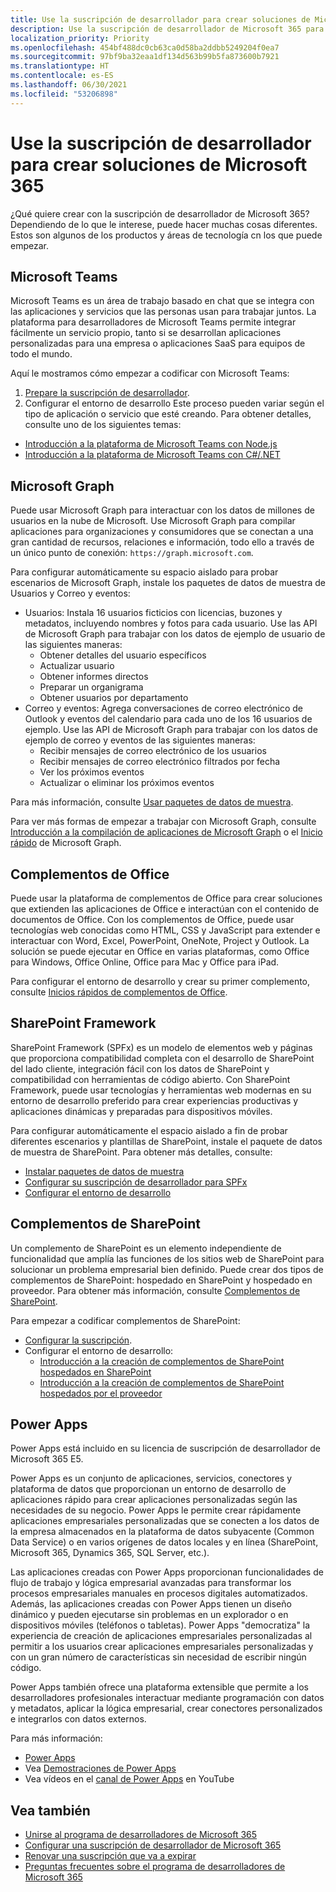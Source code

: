 ```yaml
---
title: Use la suscripción de desarrollador para crear soluciones de Microsoft 365
description: Use la suscripción de desarrollador de Microsoft 365 para crear las soluciones que quiera.
localization_priority: Priority
ms.openlocfilehash: 454bf488dc0cb63ca0d58ba2ddbb5249204f0ea7
ms.sourcegitcommit: 97bf9ba32eaa1df134d563b99b5fa873600b7921
ms.translationtype: HT
ms.contentlocale: es-ES
ms.lasthandoff: 06/30/2021
ms.locfileid: "53206898"
---
```

# <a name="use-your-developer-subscription-to-build-microsoft-365-solutions"></a>Use la suscripción de desarrollador para crear soluciones de Microsoft 365

¿Qué quiere crear con la suscripción de desarrollador de Microsoft 365? Dependiendo de lo que le interese, puede hacer muchas cosas diferentes. Estos son algunos de los productos y áreas de tecnología cn los que puede empezar.

## <a name="microsoft-teams"></a>Microsoft Teams

Microsoft Teams es un área de trabajo basado en chat que se integra con las aplicaciones y servicios que las personas usan para trabajar juntos. La plataforma para desarrolladores de Microsoft Teams permite integrar fácilmente un servicio propio, tanto si se desarrollan aplicaciones personalizadas para una empresa o aplicaciones SaaS para equipos de todo el mundo.

Aquí le mostramos cómo empezar a codificar con Microsoft Teams:

1. [Prepare la suscripción de desarrollador](/microsoftteams/platform/get-started/get-started-tenant).
2. Configurar el entorno de desarrollo Este proceso pueden variar según el tipo de aplicación o servicio que esté creando. Para obtener detalles, consulte uno de los siguientes temas:

  - [Introducción a la plataforma de Microsoft Teams con Node.js](/microsoftteams/platform/get-started/get-started-nodejs-app-studio)
  - [Introducción a la plataforma de Microsoft Teams con C#/.NET](/microsoftteams/platform/get-started/get-started-dotnet-app-studio)

## <a name="microsoft-graph"></a>Microsoft Graph

Puede usar Microsoft Graph para interactuar con los datos de millones de usuarios en la nube de Microsoft. Use Microsoft Graph para compilar aplicaciones para organizaciones y consumidores que se conectan a una gran cantidad de recursos, relaciones e información, todo ello a través de un único punto de conexión: `https://graph.microsoft.com`.

Para configurar automáticamente su espacio aislado para probar escenarios de Microsoft Graph, instale los paquetes de datos de muestra de Usuarios y Correo y eventos:

- Usuarios: Instala 16 usuarios ficticios con licencias, buzones y metadatos, incluyendo nombres y fotos para cada usuario. Use las API de Microsoft Graph para trabajar con los datos de ejemplo de usuario de las siguientes maneras:
  - Obtener detalles del usuario específicos
  - Actualizar usuario
  - Obtener informes directos
  - Preparar un organigrama
  - Obtener usuarios por departamento
- Correo y eventos: Agrega conversaciones de correo electrónico de Outlook y eventos del calendario para cada uno de los 16 usuarios de ejemplo. Use las API de Microsoft Graph para trabajar con los datos de ejemplo de correo y eventos de las siguientes maneras:
  - Recibir mensajes de correo electrónico de los usuarios
  - Recibir mensajes de correo electrónico filtrados por fecha
  - Ver los próximos eventos
  - Actualizar o eliminar los próximos eventos

Para más información, consulte [Usar paquetes de datos de muestra](install-sample-packs.md). 

Para ver más formas de empezar a trabajar con Microsoft Graph, consulte [Introducción a la compilación de aplicaciones de Microsoft Graph](https://developer.microsoft.com/es-ES/graph/get-started) o el [Inicio rápido](https://developer.microsoft.com/es-ES/graph/quick-start) de Microsoft Graph.

## <a name="office-add-ins"></a>Complementos de Office

Puede usar la plataforma de complementos de Office para crear soluciones que extienden las aplicaciones de Office e interactúan con el contenido de documentos de Office. Con los complementos de Office, puede usar tecnologías web conocidas como HTML, CSS y JavaScript para extender e interactuar con Word, Excel, PowerPoint, OneNote, Project y Outlook. La solución se puede ejecutar en Office en varias plataformas, como Office para Windows, Office Online, Office para Mac y Office para iPad.

Para configurar el entorno de desarrollo y crear su primer complemento, consulte [Inicios rápidos de complementos de Office](/office/dev/add-ins/).

## <a name="sharepoint-framework"></a>SharePoint Framework

SharePoint Framework (SPFx) es un modelo de elementos web y páginas que proporciona compatibilidad completa con el desarrollo de SharePoint del lado cliente, integración fácil con los datos de SharePoint y compatibilidad con herramientas de código abierto. Con SharePoint Framework, puede usar tecnologías y herramientas web modernas en su entorno de desarrollo preferido para crear experiencias productivas y aplicaciones dinámicas y preparadas para dispositivos móviles.

Para configurar automáticamente el espacio aislado a fin de probar diferentes escenarios y plantillas de SharePoint, instale el paquete de datos de muestra de SharePoint. Para obtener más detalles, consulte:

- [Instalar paquetes de datos de muestra](install-sample-packs.md)
- [Configurar su suscripción de desarrollador para SPFx](/sharepoint/dev/spfx/set-up-your-developer-tenant)
- [Configurar el entorno de desarrollo](/sharepoint/dev/spfx/set-up-your-development-environment)

## <a name="sharepoint-add-ins"></a>Complementos de SharePoint 

Un complemento de SharePoint es un elemento independiente de funcionalidad que amplía las funciones de los sitios web de SharePoint para solucionar un problema empresarial bien definido. Puede crear dos tipos de complementos de SharePoint: hospedado en SharePoint y hospedado en proveedor. Para obtener más información, consulte [Complementos de SharePoint](/sharepoint/dev/sp-add-ins/sharepoint-add-ins).

Para empezar a codificar complementos de SharePoint:

- [Configurar la suscripción](/sharepoint/dev/spfx/set-up-your-developer-tenant).  
- Configurar el entorno de desarrollo: 
  - [Introducción a la creación de complementos de SharePoint hospedados en SharePoint](/sharepoint/dev/sp-add-ins/get-started-creating-sharepoint-hosted-sharepoint-add-ins)  
  - [Introducción a la creación de complementos de SharePoint hospedados por el proveedor](/sharepoint/dev/sp-add-ins/get-started-creating-provider-hosted-sharepoint-add-ins)  

## <a name="power-apps"></a>Power Apps

Power Apps está incluido en su licencia de suscripción de desarrollador de Microsoft 365 E5. 

Power Apps es un conjunto de aplicaciones, servicios, conectores y plataforma de datos que proporcionan un entorno de desarrollo de aplicaciones rápido para crear aplicaciones personalizadas según las necesidades de su negocio. Power Apps le permite crear rápidamente aplicaciones empresariales personalizadas que se conecten a los datos de la empresa almacenados en la plataforma de datos subyacente (Common Data Service) o en varios orígenes de datos locales y en línea (SharePoint, Microsoft 365, Dynamics 365, SQL Server, etc.).

Las aplicaciones creadas con Power Apps proporcionan funcionalidades de flujo de trabajo y lógica empresarial avanzadas para transformar los procesos empresariales manuales en procesos digitales automatizados. Además, las aplicaciones creadas con Power Apps tienen un diseño dinámico y pueden ejecutarse sin problemas en un explorador o en dispositivos móviles (teléfonos o tabletas). Power Apps "democratiza" la experiencia de creación de aplicaciones empresariales personalizadas al permitir a los usuarios crear aplicaciones empresariales personalizadas y con un gran número de características sin necesidad de escribir ningún código.

Power Apps también ofrece una plataforma extensible que permite a los desarrolladores profesionales interactuar mediante programación con datos y metadatos, aplicar la lógica empresarial, crear conectores personalizados e integrarlos con datos externos.

Para más información:

- [Power Apps](/powerapps/)
- Vea [Demostraciones de Power Apps](https://powerapps.microsoft.com/demo/)
- Vea vídeos en el [canal de Power Apps](https://www.youtube.com/channel/UCGfWR2ekfRFckLjev6eQYLg) en YouTube


## <a name="see-also"></a>Vea también

- [Unirse al programa de desarrolladores de Microsoft 365](microsoft-365-developer-program.md)
- [Configurar una suscripción de desarrollador de Microsoft 365](microsoft-365-developer-program-get-started.md) 
- [Renovar una suscripción que va a expirar](subscription-expiration-and-renewal.md)
- [Preguntas frecuentes sobre el programa de desarrolladores de Microsoft 365](microsoft-365-developer-program-faq.yml)